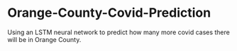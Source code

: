 # Orange-County-Covid-Prediction

Using an LSTM neural network to predict how many more covid cases there will be in Orange County.
